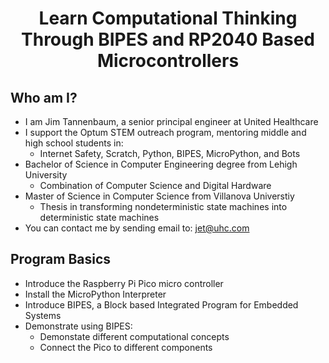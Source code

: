 
# <center>Learn Computational Thinking Through BIPES and RP2040 Based Microcontrollers</center>

## Who am I?

* I am Jim Tannenbaum, a senior principal engineer at United Healthcare
* I support the Optum STEM outreach program, mentoring middle and high school students in:
    * Internet Safety, Scratch, Python, BIPES, MicroPython, and Bots
* Bachelor of Science in Computer Engineering degree from Lehigh University
    * Combination of Computer Science and Digital Hardware
* Master of Science in Computer Science from Villanova Universtiy
    * Thesis in transforming nondeterministic state machines into deterministic state machines
* You can contact me by sending email to: <a href="mailto:jet@uhc.com">jet@uhc.com</a>

## Program Basics

* Introduce the Raspberry Pi Pico micro controller
* Install the MicroPython Interpreter
* Introduce BIPES, a Block based Integrated Program for Embedded Systems
* Demonstrate using BIPES:
    * Demonstate different computational concepts
    * Connect the Pico to different components
